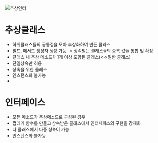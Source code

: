 ![추상인터](https://user-images.githubusercontent.com/81909140/217266626-41f95807-a993-480f-8c14-f6fb971b386c.png)

# 추상클래스
  - 하위클래스들의 공통점을 모아 추상화하여 만든 클래스
  - 필드, 메서드 생성자 생성 가능 -> 상속받는 클래스들의 중복 값들 통합 및 확장
  - 클래스 내 추상 메소드가 1개 이상 포함된 클래스(<->일반 클래스)
  - 단일상속만 허용
  - 상속을 위한 클래스
  - 인스턴스화 불가능
  -   
#  
#  
# 인터페이스
  - 모든 메소드가 추상메소드로 구성된 경우
  - 껍데기 함수를 만들고 상속받은 클래스에서 인터페이스의 구현을 강제화
  - 타 클래스에서 다중 상속이 가능
  - 인스턴스화 불가능
